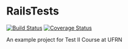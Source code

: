 RailsTests
==========
[![Build Status](https://travis-ci.org/diredevs/RailsTests.svg?branch=master)](https://travis-ci.org/diredevs/RailsTests)
[![Coverage Status](https://coveralls.io/repos/diredevs/RailsTests/badge.png)](https://coveralls.io/r/diredevs/RailsTests)

An example project for Test II Course at UFRN
